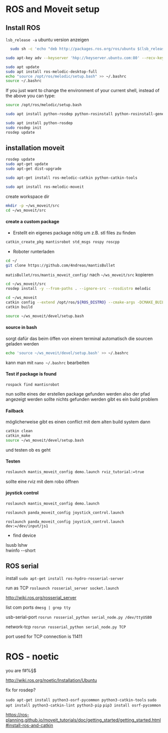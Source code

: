 

# ROS and Moveit setup

## Install ROS
  
`lsb_release -a` ubuntu version anzeigen


```bash
  sudo sh -c 'echo "deb http://packages.ros.org/ros/ubuntu $(lsb_release -sc) main" > /etc/apt/sources.list.d/ros-latest.list'
```

```bash
sudo apt-key adv --keyserver 'hkp://keyserver.ubuntu.com:80' --recv-key C1CF6E31E6BADE8868B172B4F42ED6FBAB17C654
```
```bash
sudo apt update
sudo apt install ros-melodic-desktop-full
echo "source /opt/ros/melodic/setup.bash" >> ~/.bashrc
source ~/.bashrc
```

If you just want to change the environment of your current shell, instead of the above you can type:
```bash
source /opt/ros/melodic/setup.bash
```

```bash
sudo apt install python-rosdep python-rosinstall python-rosinstall-generator python-wstool build-essential
```

```bash
sudo apt install python-rosdep
sudo rosdep init
rosdep update
```


## installation moveit

```bash
rosdep update
sudo apt-get update
sudo apt-get dist-upgrade
```

```bash
sudo apt-get install ros-melodic-catkin python-catkin-tools
```

```bash
sudo apt install ros-melodic-moveit
```

create workspace dir
```bash
mkdir -p ~/ws_moveit/src
cd ~/ws_moveit/src
```

#### create a custom package 
+ Erstellt ein eigenes package nötig um z.B. stl files zu finden
```bash
catkin_create_pkg mantisrobot std_msgs rospy roscpp
```

+ Roboter runterladen
```bash
cd ~/ 
git clone https://github.com/4ndreas/mantisBullet
```

`matisBullet/ros/mantis_moveit_config/` nach `~/ws_moveit/src` kopieren


```bash
cd ~/ws_moveit/src
rosdep install -y --from-paths . --ignore-src --rosdistro melodic
```

```bash
cd ~/ws_moveit
catkin config --extend /opt/ros/${ROS_DISTRO} --cmake-args -DCMAKE_BUILD_TYPE=Release
catkin build
```

```bash
source ~/ws_moveit/devel/setup.bash
```

#### source in bash
sorgt dafür das beim öffen von einem terminal automatisch die sourcen geladen werden

```bash
echo 'source ~/ws_moveit/devel/setup.bash' >> ~/.bashrc
```

kann man mit 
`nano ~/.bashrc`
bearbeiten

#### Test if package is found

`rospack find mantisrobot`

nun sollte eines der erstellen package gefunden werden also der pfad angezeigt werden 
sollte nichts gefunden werden gibt es ein build problem 

#### Failback 
möglicherweise gibt es einen conflict mit dem alten build system dann 


```bash
catkin clean
catkin_make
source ~/ws_moveit/devel/setup.bash
```
und testen ob es geht


#### Testen

```bash
roslaunch mantis_moveit_config demo.launch rviz_tutorial:=true
```
sollte eine rviz mit dem robo öffnen


#### joystick control

```bash
roslaunch mantis_moveit_config demo.launch
```

```bash
roslaunch panda_moveit_config joystick_control.launch
```

`roslaunch panda_moveit_config joystick_control.launch dev:=/dev/input/js1`
+ find device
  
lsusb
lshw    
hwinfo --short

## ROS serial

install 
`sudo apt-get install ros-hydro-rosserial-server`


run as TCP
`roslaunch rosserial_server socket.launch`

http://wiki.ros.org/rosserial_server

list com ports
`dmesg | grep tty`

usb-serial-port
`rosrun rosserial_python serial_node.py /dev/ttyUSB0`

network-tcp 
`rosrun rosserial_python serial_node.py TCP`
 
port used for TCP connection is 11411


# ROS - noetic 
you are f#%§$

http://wiki.ros.org/noetic/Installation/Ubuntu


fix for rosdep?

`sudo apt-get install python3-osrf-pycommon python3-catkin-tools`
`sudo apt install python3-catkin-lint python3-pip`
`pip3 install osrf-pycommon`


https://ros-planning.github.io/moveit_tutorials/doc/getting_started/getting_started.html#install-ros-and-catkin
